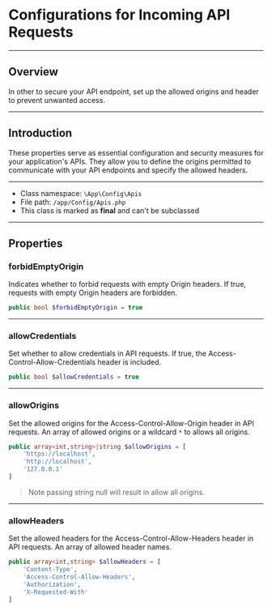 # Configurations for Incoming API Requests

***

## Overview

In other to secure your API endpoint, set up the allowed origins and header to prevent unwanted access.

***

## Introduction

These properties serve as essential configuration and security measures for your application's APIs. They allow you to define the origins permitted to communicate with your API endpoints and specify the allowed headers.

***

* Class namespace: `\App\Config\Apis`
* File path: `/app/Config/Apis.php`
* This class is marked as **final** and can't be subclassed

***

## Properties

### forbidEmptyOrigin

Indicates whether to forbid requests with empty Origin headers.
If true, requests with empty Origin headers are forbidden.

```php
public bool $forbidEmptyOrigin = true
```

***

### allowCredentials

Set whether to allow credentials in API requests.
If true, the Access-Control-Allow-Credentials header is included.

```php
public bool $allowCredentials = true
```

***

### allowOrigins

Set the allowed origins for the Access-Control-Allow-Origin header in API requests.
An array of allowed origins or a wildcard `*` to allows all origins.

```php
public array<int,string>|string $allowOrigins = [
    'https://localhost',
    'http://localhost',
    '127.0.0.1'
]
```
> Note passing string null will result in allow all origins.

***

### allowHeaders

Set the allowed headers for the Access-Control-Allow-Headers header in API requests.
An array of allowed header names.

```php
public array<int,string> $allowHeaders = [
    'Content-Type',
    'Access-Control-Allow-Headers',
    'Authorization',
    'X-Requested-With'
]
```